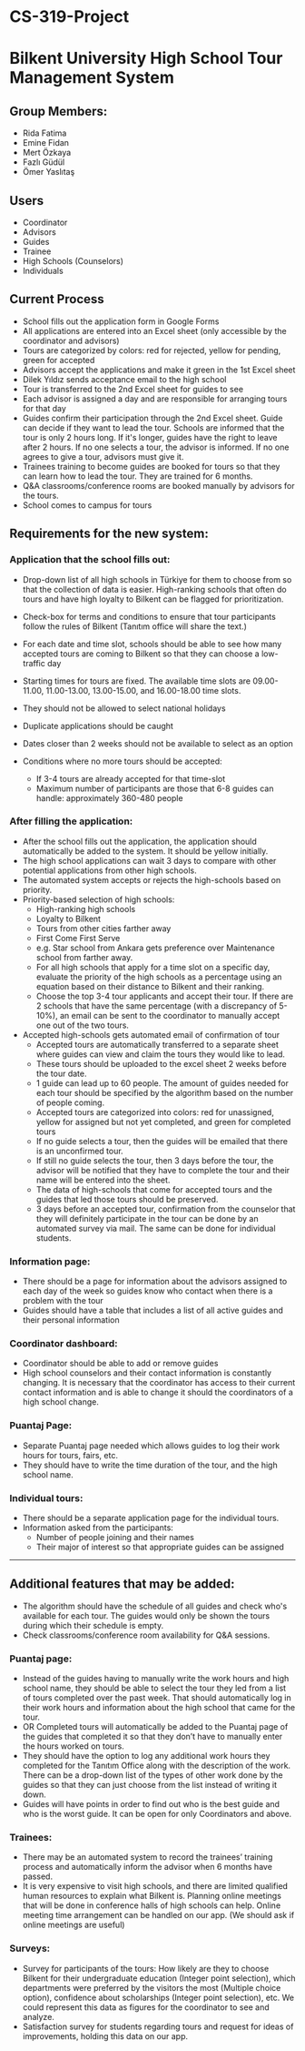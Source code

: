 # CS-319-Project
# Bilkent University High School Tour Management System
## Group Members:
- Rida Fatima
- Emine Fidan
- Mert Özkaya
- Fazlı Güdül
- Ömer Yaslıtaş

## Users
- Coordinator
- Advisors
- Guides 
- Trainee
- High Schools (Counselors)
- Individuals

## Current Process
- School fills out the application form in Google Forms
- All applications are entered into an Excel sheet (only accessible by the coordinator and advisors)
- Tours are categorized by colors: red for rejected, yellow for pending, green for accepted
- Advisors accept the applications and make it green in the 1st Excel sheet
- Dilek Yıldız sends acceptance email to the high school
- Tour is transferred to the 2nd Excel sheet for guides to see
- Each advisor is assigned a day and are responsible for arranging tours for that day
- Guides confirm their participation through the 2nd Excel sheet. Guide can decide if they want to lead the tour. Schools are informed that the tour is only 2 hours long. If it's longer, guides have the right to leave after 2 hours. If no one selects a tour, the advisor is informed. If no one agrees to give a tour, advisors must give it. 
- Trainees training to become guides are booked for tours so that they can learn how to lead the tour. They are trained for 6 months.
- Q&A classrooms/conference rooms are booked manually by advisors for the tours.
- School comes to campus for tours

## Requirements for the new system:
### Application that the school fills out:
- Drop-down list of all high schools in Türkiye for them to choose from so that the collection of data is easier. High-ranking schools that often do tours and have high loyalty to Bilkent can be flagged for prioritization.
- Check-box for terms and conditions to ensure that tour participants follow the rules of Bilkent (Tanıtım office will share the text.)
- For each date and time slot, schools should be able to see how many accepted tours are coming to Bilkent so that they can choose a low-traffic day
- Starting times for tours are fixed. The available time slots are 09.00-11.00, 11.00-13.00, 13.00-15.00, and 16.00-18.00 time slots.
- They should not be allowed to select national holidays
- Duplicate applications should be caught
- Dates closer than 2 weeks should not be available to select as an option

- Conditions where no more tours should be accepted:
  - If 3-4 tours are already accepted for that time-slot 
  - Maximum number of participants are those that 6-8 guides can handle: approximately 360-480 people
 
### After filling the application:
- After the school fills out the application, the application should automatically be added to the system. It should be yellow initially. 
- The high school applications can wait 3 days to compare with other potential applications from other high schools.
- The automated system accepts or rejects the high-schools based on priority. 
- Priority-based selection of high schools:
  - High-ranking high schools
  - Loyalty to Bilkent 
  - Tours from other cities farther away 
  - First Come First Serve
  - e.g. Star school from Ankara gets preference over Maintenance school from farther away.
  - For all high schools that apply for a time slot on a specific day, evaluate the priority of the high schools as a percentage using an equation based on their distance to Bilkent and their ranking.
  - Choose the top 3-4 tour applicants and accept their tour. If there are 2 schools that have the same percentage (with a discrepancy of 5-10%), an email can be sent to the coordinator to manually accept one out of the two tours. 
- Accepted high-schools gets automated email of confirmation of tour 
  - Accepted tours are automatically transferred to a separate sheet where guides can view and claim the tours they would like to lead.
  - These tours should be uploaded to the excel sheet 2 weeks before the tour date.
  - 1 guide can lead up to 60 people. The amount of guides needed for each tour should be specified by the algorithm based on the number of people coming.
  - Accepted tours are categorized into colors: red for unassigned, yellow for assigned but not yet completed, and green for completed tours
  - If no guide selects a tour, then the guides will be emailed that there is an unconfirmed tour.
  - If still no guide selects the tour, then 3 days before the tour, the advisor will be notified that they have to complete the tour and their name will be entered into the sheet.
  - The data of high-schools that come for accepted tours and the guides that led those tours should be preserved.
  - 3 days before an accepted tour, confirmation from the counselor that they will definitely participate in the tour can be done by an automated survey via mail. The same can be done for individual students.

### Information page:
- There should be a page for information about the advisors assigned to each day of the week so guides know who contact when there is a problem with the tour
- Guides should have a table that includes a list of all active guides and their personal information

### Coordinator dashboard:
- Coordinator should be able to add or remove guides
- High school counselors and their contact information is constantly changing. It is necessary that the coordinator has access to their current contact information and is able to change it should the coordinators of a high school change.

### Puantaj Page:
- Separate Puantaj page needed which allows guides to log their work hours for tours, fairs, etc. 
- They should have to write the time duration of the tour, and the high school name. 

### Individual tours: 
- There should be a separate application page for the individual tours. 
- Information asked from the participants:
  - Number of people joining and their names
  - Their major of interest so that appropriate guides can be assigned

---

## Additional features that may be added:
- The algorithm should have the schedule of all guides and check who's available for each tour. The guides would only be shown the tours during which their schedule is empty.
- Check classrooms/conference room availability for Q&A sessions. 

### Puantaj page:
- Instead of the guides having to manually write the work hours and high school name, they should be able to select the tour they led from a list of tours completed over the past week. That should automatically log in their work hours and information about the high school that came for the tour.
- OR Completed tours will automatically be added to the Puantaj page of the guides that completed it so that they don’t have to manually enter the hours worked on tours. 
- They should have the option to log any additional work hours they completed for the Tanıtım Office along with the description of the work. There can be a drop-down list of the types of other work done by the guides so that they can just choose from the list instead of writing it down. 
- Guides will have points in order to find out who is the best guide and who is the worst guide. It can be open for only Coordinators and above.

### Trainees:
- There may be an automated system to record the trainees’ training process and automatically inform the advisor when 6 months have passed.
- It is very expensive to visit high schools, and there are limited qualified human resources to explain what Bilkent is. Planning online meetings that will be done in conference halls of high schools can help. Online meeting time arrangement can be handled on our app. (We should ask if online meetings are useful)

### Surveys:
- Survey for participants of the tours: How likely are they to choose Bilkent for their undergraduate education (Integer point selection), which departments were preferred by the visitors the most (Multiple choice option), confidence about scholarships (Integer point selection), etc. We could represent this data as figures for the coordinator to see and analyze. 
- Satisfaction survey for students regarding tours and request for ideas of improvements, holding this data on our app.

